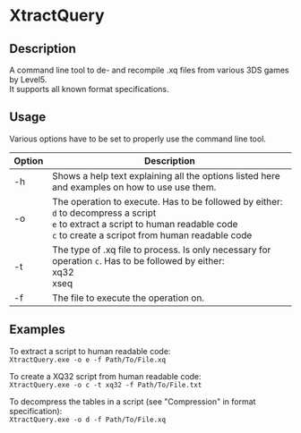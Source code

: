 # XtractQuery

## Description
A command line tool to de- and recompile .xq files from various 3DS games by Level5.<br>
It supports all known format specifications.

## Usage

Various options have to be set to properly use the command line tool.

| Option | Description |
| - | - |
| -h | Shows a help text explaining all the options listed here and examples on how to use use them. |
| -o | The operation to execute. Has to be followed by either:<br>`d` to decompress a script<br>`e` to extract a script to human readable code<br>`c` to create a scripot from human readable code |
| -t | The type of .xq file to process. Is only necessary for operation `c`. Has to be followed by either:<br>xq32<br>xseq |
| -f | The file to execute the operation on. |

## Examples

To extract a script to human readable code:<br>
```XtractQuery.exe -o e -f Path/To/File.xq```

To create a XQ32 script from human readable code:<br>
```XtractQuery.exe -o c -t xq32 -f Path/To/File.txt```

To decompress the tables in a script (see "Compression" in format specification):<br>
```XtractQuery.exe -o d -f Path/To/File.xq```
